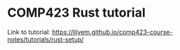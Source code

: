 # COMP423 Rust tutorial
Link to tutorial: https://lilyem.github.io/comp423-course-notes/tutorials/rust-setup/
